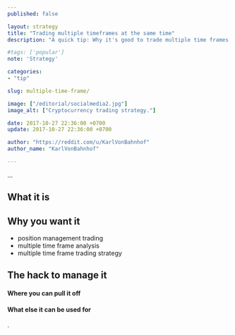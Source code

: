 ```yaml
---
published: false

layout: strategy
title: "Trading multiple timeframes at the same time"
description: "A quick tip: Why it's good to trade multiple time frames at the same time and how to manage the positions."

#tags: ['popular']
note: 'Strategy'

categories:
- "tip"

slug: multiple-time-frame/

image: ["/editorial/socialmedia2.jpg"]
image_alt: ["Cryptocurrency trading strategy."]

date: 2017-10-27 22:36:00 +0700
update: 2017-10-27 22:36:00 +0700

author: "https://reddit.com/u/KarlVonBahnhof"
author_name: "KarlVonBahnhof"

---
```


...

## What it is

## Why you want it

* position management trading
* multiple time frame analysis
* multiple time frame trading strategy


## The hack to manage it

#### Where you can pull it off

#### What else it can be used for




.
